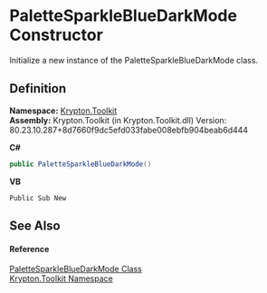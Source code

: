 # PaletteSparkleBlueDarkMode Constructor


Initialize a new instance of the PaletteSparkleBlueDarkMode class.



## Definition
**Namespace:** <a href="79d2eac2-21f4-54ff-7552-b20c33c30600.md">Krypton.Toolkit</a>  
**Assembly:** Krypton.Toolkit (in Krypton.Toolkit.dll) Version: 80.23.10.287+8d7660f9dc5efd033fabe008ebfb904beab6d444

**C#**
``` C#
public PaletteSparkleBlueDarkMode()
```
**VB**
``` VB
Public Sub New
```



## See Also


#### Reference
<a href="b1d768c8-7476-1d46-0d8c-3d16a16647d4.md">PaletteSparkleBlueDarkMode Class</a>  
<a href="79d2eac2-21f4-54ff-7552-b20c33c30600.md">Krypton.Toolkit Namespace</a>  
